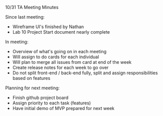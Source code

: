 10/31 TA Meeting Minutes

Since last meeting:
- Wireframe UI's finished by Nathan
- Lab 10 Project Start document nearly complete

In meeting:
- Overview of what's going on in each meeting
- Will assign to do cards for each individual
- Will plan to merge all issues from card at end of the week
- Create release notes for each week to go over
- Do not split front-end / back-end fully, split and assign responsibilities based on features

Planning for next meeting:
- Finish github project board
- Assign priority to each task (features)
- Have initial demo of MVP prepared for next week